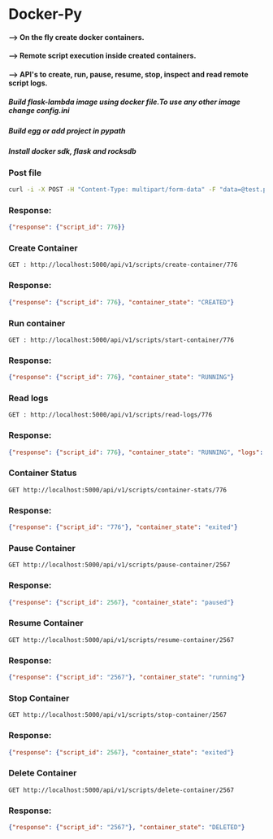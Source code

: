 # Docker-Py

#### --> On the fly create docker containers.
#### --> Remote script execution inside created containers.
#### --> API's to create, run, pause, resume, stop, inspect and read remote script logs.

##### Build flask-lambda image using docker file.To use any other image change config.ini
##### Build egg or add project in pypath
##### Install docker sdk, flask and rocksdb

### Post file
```bash
curl -i -X POST -H "Content-Type: multipart/form-data" -F "data=@test.py" http://localhost:5000/api/v1/scripts
```
### Response:
```json
{"response": {"script_id": 776}}
```
### Create Container
```http
GET : http://localhost:5000/api/v1/scripts/create-container/776
```
### Response:
```json
{"response": {"script_id": 776}, "container_state": "CREATED"}
```
### Run container
```http
GET : http://localhost:5000/api/v1/scripts/start-container/776
```
### Response:
```json
{"response": {"script_id": 776}, "container_state": "RUNNING"}
```
### Read logs
```http
GET : http://localhost:5000/api/v1/scripts/read-logs/776
```
### Response:
```json
{"response": {"script_id": 776}, "container_state": "RUNNING", "logs": "hello\r\nbye\r\n"}
```
### Container Status
```http
GET http://localhost:5000/api/v1/scripts/container-stats/776
```
### Response:
```json
{"response": {"script_id": "776"}, "container_state": "exited"}
```

### Pause Container
```http
GET http://localhost:5000/api/v1/scripts/pause-container/2567
```
### Response:
```json
{"response": {"script_id": 2567}, "container_state": "paused"}
```
### Resume Container
```http
GET http://localhost:5000/api/v1/scripts/resume-container/2567
```
### Response:
```json
{"response": {"script_id": "2567"}, "container_state": "running"}
```
### Stop Container
```http
GET http://localhost:5000/api/v1/scripts/stop-container/2567
```
### Response:
```json
{"response": {"script_id": 2567}, "container_state": "exited"}
```
### Delete Container
```http
GET http://localhost:5000/api/v1/scripts/delete-container/2567
```
### Response:
```json
{"response": {"script_id": "2567"}, "container_state": "DELETED"}
```
